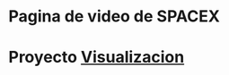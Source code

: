 # Pagina de video de SPACEX 

# Proyecto [Visualizacion](https://emiliojes.github.io/spacex-video/ "Visualizacion del proyecto")